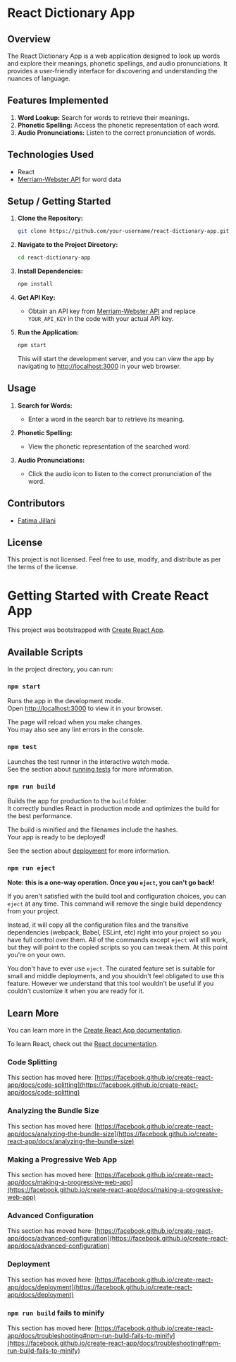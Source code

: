 # React Dictionary App

## Overview
The React Dictionary App is a web application designed to look up words and explore their meanings, phonetic spellings, and audio pronunciations. It provides a user-friendly interface for discovering and understanding the nuances of language.

## Features Implemented
1. **Word Lookup:** Search for words to retrieve their meanings.
2. **Phonetic Spelling:** Access the phonetic representation of each word.
3. **Audio Pronunciations:** Listen to the correct pronunciation of words.

## Technologies Used
- React
- [Merriam-Webster API](https://dictionaryapi.com/) for word data


## Setup / Getting Started
1. **Clone the Repository:**
   ```bash
   git clone https://github.com/your-username/react-dictionary-app.git
   ```

2. **Navigate to the Project Directory:**
   ```bash
   cd react-dictionary-app
   ```

3. **Install Dependencies:**
   ```bash
   npm install
   ```

4. **Get API Key:**
   - Obtain an API key from [Merriam-Webster API](https://dictionaryapi.com/register/index) and replace `YOUR_API_KEY` in the code with your actual API key.

5. **Run the Application:**
   ```bash
   npm start
   ```

   This will start the development server, and you can view the app by navigating to [http://localhost:3000](http://localhost:3000) in your web browser.

## Usage
1. **Search for Words:**
   - Enter a word in the search bar to retrieve its meaning.

2. **Phonetic Spelling:**
   - View the phonetic representation of the searched word.

3. **Audio Pronunciations:**
   - Click the audio icon to listen to the correct pronunciation of the word.

## Contributors
- [Fatima Jillani](https://github.com/fatimaJillani)


## License
This project is not licensed. Feel free to use, modify, and distribute as per the terms of the license.




# Getting Started with Create React App

This project was bootstrapped with [Create React App](https://github.com/facebook/create-react-app).

## Available Scripts

In the project directory, you can run:

### `npm start`

Runs the app in the development mode.\
Open [http://localhost:3000](http://localhost:3000) to view it in your browser.

The page will reload when you make changes.\
You may also see any lint errors in the console.

### `npm test`

Launches the test runner in the interactive watch mode.\
See the section about [running tests](https://facebook.github.io/create-react-app/docs/running-tests) for more information.

### `npm run build`

Builds the app for production to the `build` folder.\
It correctly bundles React in production mode and optimizes the build for the best performance.

The build is minified and the filenames include the hashes.\
Your app is ready to be deployed!

See the section about [deployment](https://facebook.github.io/create-react-app/docs/deployment) for more information.

### `npm run eject`

**Note: this is a one-way operation. Once you `eject`, you can't go back!**

If you aren't satisfied with the build tool and configuration choices, you can `eject` at any time. This command will remove the single build dependency from your project.

Instead, it will copy all the configuration files and the transitive dependencies (webpack, Babel, ESLint, etc) right into your project so you have full control over them. All of the commands except `eject` will still work, but they will point to the copied scripts so you can tweak them. At this point you're on your own.

You don't have to ever use `eject`. The curated feature set is suitable for small and middle deployments, and you shouldn't feel obligated to use this feature. However we understand that this tool wouldn't be useful if you couldn't customize it when you are ready for it.

## Learn More

You can learn more in the [Create React App documentation](https://facebook.github.io/create-react-app/docs/getting-started).

To learn React, check out the [React documentation](https://reactjs.org/).

### Code Splitting

This section has moved here: [https://facebook.github.io/create-react-app/docs/code-splitting](https://facebook.github.io/create-react-app/docs/code-splitting)

### Analyzing the Bundle Size

This section has moved here: [https://facebook.github.io/create-react-app/docs/analyzing-the-bundle-size](https://facebook.github.io/create-react-app/docs/analyzing-the-bundle-size)

### Making a Progressive Web App

This section has moved here: [https://facebook.github.io/create-react-app/docs/making-a-progressive-web-app](https://facebook.github.io/create-react-app/docs/making-a-progressive-web-app)

### Advanced Configuration

This section has moved here: [https://facebook.github.io/create-react-app/docs/advanced-configuration](https://facebook.github.io/create-react-app/docs/advanced-configuration)

### Deployment

This section has moved here: [https://facebook.github.io/create-react-app/docs/deployment](https://facebook.github.io/create-react-app/docs/deployment)

### `npm run build` fails to minify

This section has moved here: [https://facebook.github.io/create-react-app/docs/troubleshooting#npm-run-build-fails-to-minify](https://facebook.github.io/create-react-app/docs/troubleshooting#npm-run-build-fails-to-minify)
